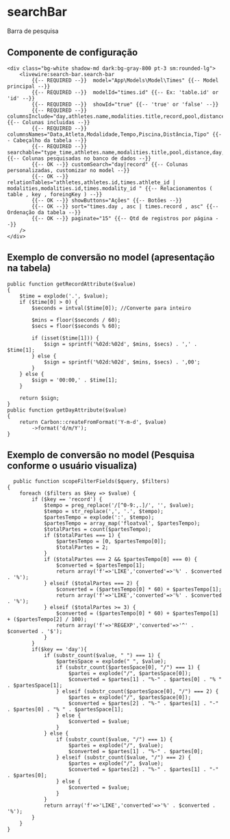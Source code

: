 # searchBar
Barra de pesquisa

## Componente de configuração
    <div class="bg-white shadow-md dark:bg-gray-800 pt-3 sm:rounded-lg">
        <livewire:search-bar.search-bar
            {{-- REQUIRED --}}  model="App\Models\Model\Times" {{-- Model principal --}}
            {{-- REQUIRED --}}  modelId="times.id" {{-- Ex: 'table.id' or 'id' --}}
            {{-- REQUIRED --}}  showId="true" {{-- 'true' or 'false' --}}
            {{-- REQUIRED --}}  columnsInclude="day,athletes.name,modalities.title,record,pool,distance,type_time" {{-- Colunas incluidas --}}
            {{-- REQUIRED --}}  columnsNames="Data,Atleta,Modalidade,Tempo,Piscina,Distância,Tipo" {{-- Cabeçalho da tabela --}}
            {{-- REQUIRED --}}  searchable="type_time,athletes.name,modalities.title,pool,distance,day,record" {{-- Colunas pesquisadas no banco de dados --}}
            {{-- OK --}} customSearch="day|record" {{-- Colunas personalizadas, customizar no model --}}
            {{-- OK --}} relationTables="athletes,athletes.id,times.athlete_id | modalities,modalities.id,times.modality_id " {{-- Relacionamentos ( table , key , foreingKey ) --}}
            {{-- OK --}} showButtons="Ações" {{-- Botões --}}
            {{-- OK --}} sort="times.day , asc | times.record , asc" {{-- Ordenação da tabela --}}
            {{-- OK --}} paginate="15" {{-- Qtd de registros por página --}}
        />
    </div>

## Exemplo de conversão no model (apresentação na tabela) 
    public function getRecordAttribute($value)
    {
        $time = explode('.', $value);
        if ($time[0] > 0) {
            $seconds = intval($time[0]); //Converte para inteiro

            $mins = floor($seconds / 60);
            $secs = floor($seconds % 60);

            if (isset($time[1])) {
                $sign = sprintf('%02d:%02d', $mins, $secs) . ',' . $time[1];
            } else {
                $sign = sprintf('%02d:%02d', $mins, $secs) . ',00';
            }
        } else {
            $sign = '00:00,' . $time[1];
        }

        return $sign;
    }
    public function getDayAttribute($value)
    {
        return Carbon::createFromFormat('Y-m-d', $value)
            ->format('d/m/Y');
    }
  ## Exemplo de conversão no model (Pesquisa conforme o usuário visualiza)
      public function scopeFilterFields($query, $filters)
    {
        foreach ($filters as $key => $value) {
            if ($key == 'record') {
                $tempo = preg_replace('/[^0-9:,.]/', '', $value);
                $tempo = str_replace(',', '.', $tempo);
                $partesTempo = explode(':', $tempo);
                $partesTempo = array_map('floatval', $partesTempo);
                $totalPartes = count($partesTempo);
                if ($totalPartes === 1) {
                    $partesTempo = [0, $partesTempo[0]];
                    $totalPartes = 2;
                }
                if ($totalPartes === 2 && $partesTempo[0] === 0) {
                    $converted = $partesTempo[1];
                    return array('f'=>'LIKE','converted'=>'%' . $converted . '%');
                } elseif ($totalPartes === 2) {
                    $converted = ($partesTempo[0] * 60) + $partesTempo[1];
                    return array('f'=>'LIKE','converted'=>'%' . $converted . '%');
                } elseif ($totalPartes >= 3) {
                    $converted = ($partesTempo[0] * 60) + $partesTempo[1] + ($partesTempo[2] / 100);
                    return array('f'=>'REGEXP','converted'=>'^' . $converted . '$');
                }
            }
            if($key == 'day'){
                if (substr_count($value, " ") === 1) {
                    $partesSpace = explode(" ", $value);
                    if (substr_count($partesSpace[0], "/") === 1) {
                        $partes = explode("/", $partesSpace[0]);
                        $converted = $partes[1] . "%-" . $partes[0] . "% " . $partesSpace[1];
                    } elseif (substr_count($partesSpace[0], "/") === 2) {
                        $partes = explode("/", $partesSpace[0]);
                        $converted = $partes[2] . "%-" . $partes[1] . "-" . $partes[0] . "% " . $partesSpace[1];
                    } else {
                        $converted = $value;
                    }
                } else {
                    if (substr_count($value, "/") === 1) {
                        $partes = explode("/", $value);
                        $converted = $partes[1] . "%-" . $partes[0];
                    } elseif (substr_count($value, "/") === 2) {
                        $partes = explode("/", $value);
                        $converted = $partes[2] . "%-" . $partes[1] . "-" . $partes[0];
                    } else {
                        $converted = $value;
                    }
                }
                return array('f'=>'LIKE','converted'=>'%' . $converted . '%');
            }
        }
    }
